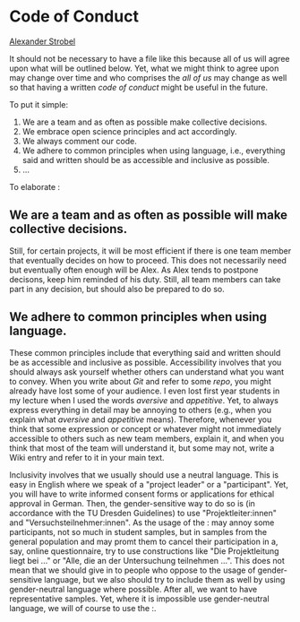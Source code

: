 # Code of Conduct <!-- Don't know whether we need this ... -->

[Alexander Strobel](mailto:alexander.strobel@tu-dresden.de)

It should not be necessary to have a file like this because all of us will agree upon what will be outlined below. 
Yet, what we might think to agree upon may change over time and who comprises the *all of us* may change as well so that having a written *code of conduct* might be useful in the future.

To put it simple:

1. We are a team and as often as possible make collective decisions.
2. We embrace open science principles and act accordingly.
3. We always comment our code.
4. We adhere to common principles when using language, i.e., everything said and written should be as accessible and inclusive as possible. 
8. ...

To elaborate :

## We are a team and as often as possible will make collective decisions.

Still, for certain projects, it will be most efficient if there is one team member that eventually decides on how to proceed. This does not necessarily need but eventually often enough will be Alex. As Alex tends to postpone decisons, keep him reminded of his duty. Still, all team members can take part in any decision, but should also be prepared to do so.

## We adhere to common principles when using language.

These common principles include that everything said and written should be as accessible and inclusive as possible. Accessibility involves that you should always ask yourself whether others can understand what you want to convey. When you write about *Git* and refer to some *repo*, you might already have lost some of your audience. I even lost first year students in my lecture when I used the words *aversive* and *appetitive*. Yet, to always express everything in detail may be annoying to others (e.g., when you explain what *aversive* and *appetitive* means). Therefore, whenever you think that some expression or concept or whatever might not immediately accessible to others such as new team members, explain it, and when you think that most of the team will understand it, but some may not, write a Wiki entry and refer to it in your main text.   

Inclusivity involves that we usually should use a neutral language. This is easy in English where we speak of a "project leader" or a "participant". Yet, you will have to write informed consent forms or applications for ethical approval in German. Then, the gender-sensitive way to do so is (in accordance with the TU Dresden Guidelines) to use "Projektleiter:innen" and "Versuchsteilnehmer:innen". As the usage of the : may annoy some participants, not so much in student samples, but in samples from the general population and may promt them to cancel their participation in a, say, online questionnaire, try to use constructions like "Die Projektleitung liegt bei ..." or "Alle, die an der Untersuchung teilnehmen ...". This does not mean that we should give in to people who oppose to the usage of gender-sensitive language, but we also should try to include them as well by using gender-neutral language where possible. After all, we want to have representative samples. Yet, where it is impossible use gender-neutral language, we will of course to use the :.  
